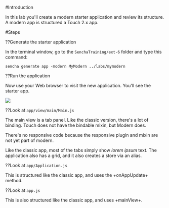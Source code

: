 #Introduction
 
In this lab you'll create a modern starter application and review its structure. A modern
app is structured a Touch 2.x app.

#Steps

??Generate the starter application

In the terminal window, go to the `SenchaTraining/ext-6` folder and type this command:

    sencha generate app -modern MyModern ../labs/mymodern


??Run the application

Now use your Web browser to visit the new application. You'll see the starter app.

<img src="resources/images/ext6/ModernStarterApp.jpg"/>


??Look at `app/view/main/Main.js`

The main view is a tab panel. Like the classic version, there's a lot of binding. Touch does
not have the bindable mixin, but Modern does.

There's no responsive code because the responsive plugin and mixin are not yet part of modern.

Like the classic app, most of the tabs simply show *lorem ipsum* text. The application also
has a grid, and it also creates a store via an alias. 


??Look at `app/Application.js`

This is structured like the classic app, and uses the +onAppUpdate+ method. 

??Look at `app.js`

This is also structured like the classic app, and uses +mainView+.




